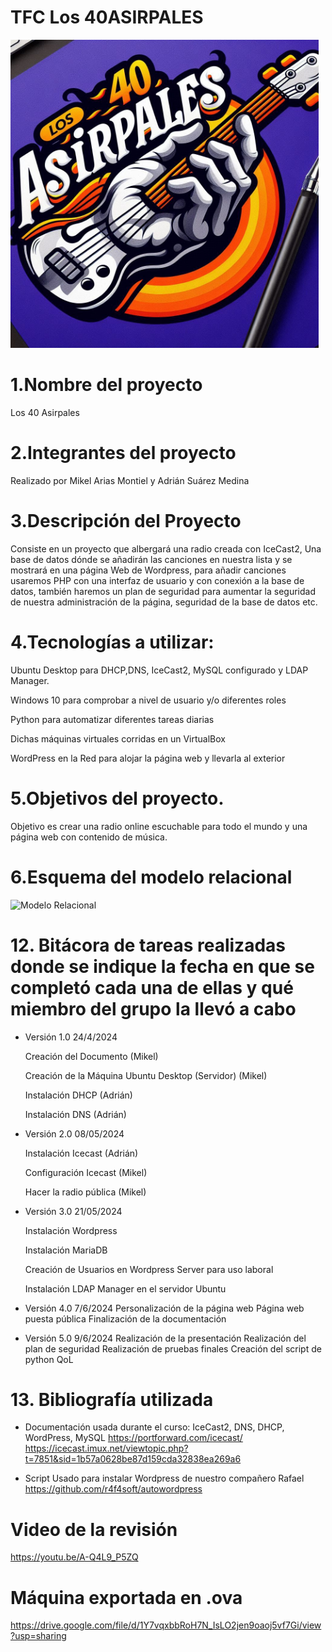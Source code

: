# TFC Los 40ASIRPALES
<img width="493" alt="Logo" src="https://github.com/MikelArias/TFC40ASIRPALES/blob/main/Logo%20Asirpales.jpeg">


# 1.Nombre del proyecto
Los 40 Asirpales

# 2.Integrantes del proyecto
Realizado por Mikel Arias Montiel y Adrián Suárez Medina

# 3.Descripción del Proyecto
Consiste en un proyecto que albergará una radio creada con IceCast2, Una base de datos dónde se añadirán las canciones en nuestra lista y se mostrará en una página Web de Wordpress, para añadir canciones usaremos PHP con una interfaz de usuario y con conexión a la base de datos, también haremos un plan de seguridad para aumentar la seguridad de nuestra administración de la página, seguridad de la base de datos etc.

# 4.Tecnologías a utilizar:
Ubuntu Desktop para DHCP,DNS, IceCast2, MySQL configurado y LDAP Manager.

Windows 10 para comprobar a nivel de usuario y/o diferentes roles

Python para automatizar diferentes tareas diarias

Dichas máquinas virtuales corridas en un VirtualBox

WordPress en la Red para alojar la página web y llevarla al exterior

# 5.Objetivos del proyecto.
Objetivo es crear una radio online escuchable para todo el mundo y una página web con contenido de música.

# 6.Esquema del modelo relacional 



<img width="493" alt="Modelo Relacional" src="https://github.com/MikelArias/TFC40ASIRPALES/assets/115534269/a59cbb0b-99c0-442a-8518-25fc8a580cdb">


# 12. Bitácora de tareas realizadas donde se indique la fecha en que se completó cada una de ellas y qué miembro del grupo la llevó a cabo

- Versión 1.0 24/4/2024

    Creación del Documento (Mikel)

    Creación de la Máquina Ubuntu Desktop (Servidor) (Mikel)

    Instalación DHCP (Adrián)

    Instalación DNS  (Adrián)

- Versión 2.0 08/05/2024

    Instalación Icecast (Adrián)

    Configuración Icecast (Mikel)

    Hacer la radio pública (Mikel)

- Versión 3.0 21/05/2024

    Instalación Wordpress 

    Instalación MariaDB

    Creación de Usuarios en Wordpress Server para uso laboral

    Instalación LDAP Manager en el servidor Ubuntu

- Versión 4.0 7/6/2024
    Personalización de la página web
    Página web puesta pública 
    Finalización de la documentación

- Versión 5.0 9/6/2024
     Realización de la presentación
     Realización del plan de seguridad
     Realización de pruebas finales
     Creación del script de python QoL
# 13. Bibliografía utilizada 

- Documentación usada durante el curso: IceCast2, DNS, DHCP, WordPress, MySQL
            https://portforward.com/icecast/
            https://icecast.imux.net/viewtopic.php?t=7851&sid=1b57a0628be87d159cda32838ea269a6

- Script Usado para instalar Wordpress de nuestro compañero Rafael
    https://github.com/r4f4soft/autowordpress

# Video de la revisión
https://youtu.be/A-Q4L9_P5ZQ




# Máquina exportada en .ova
https://drive.google.com/file/d/1Y7vqxbbRoH7N_IsLO2jen9oaoj5vf7Gi/view?usp=sharing

